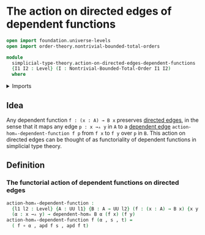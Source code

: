 # The action on directed edges of dependent functions

```agda
open import foundation.universe-levels
open import order-theory.nontrivial-bounded-total-orders

module
  simplicial-type-theory.action-on-directed-edges-dependent-functions
  {I1 I2 : Level} (I : Nontrivial-Bounded-Total-Order I1 I2)
  where
```

<details><summary>Imports</summary>

```agda
open import foundation.action-on-identifications-dependent-functions
open import foundation.action-on-identifications-functions
open import foundation.constant-maps
open import foundation.dependent-pair-types
open import foundation.equality-cartesian-product-types
open import foundation.equality-dependent-pair-types
open import foundation.function-types
open import foundation.identity-types
open import foundation.universe-levels

open import simplicial-type-theory.dependent-directed-edges I
open import simplicial-type-theory.directed-edges I
```

</details>

## Idea

Any dependent function `f : (x : A) → B x` preserves
[directed edges](simplicial-type-theory.directed-edges.md), in the sense that it
maps any edge `p : x →▵ y` in `A` to a
[dependent edge](simplicial-type-theory.dependent-directed-edges.md)
`action-hom▵-dependent-function f p` from `f x` to `f y` over `p` in `B`. This
action on directed edges can be thought of as functoriality of dependent
functions in simplicial type theory.

## Definition

### The functorial action of dependent functions on directed edges

```agda
action-hom▵-dependent-function :
  {l1 l2 : Level} {A : UU l1} {B : A → UU l2} (f : (x : A) → B x) {x y : A} →
  (α : x →▵ y) → dependent-hom▵ B α (f x) (f y)
action-hom▵-dependent-function f (α , s , t) =
  ( f ∘ α , apd f s , apd f t)
```
